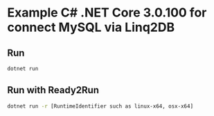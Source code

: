 # Example C# .NET Core 3.0.100 for connect MySQL via Linq2DB

## Run

```bash
dotnet run
```

## Run with Ready2Run

```bash
dotnet run -r [RuntimeIdentifier such as linux-x64, osx-x64]
```

